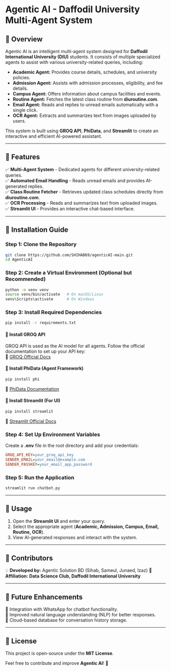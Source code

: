 # **Agentic AI - Daffodil University Multi-Agent System**

## **🔹 Overview**
Agentic AI is an intelligent multi-agent system designed for **Daffodil International University (DIU)** students. It consists of multiple specialized agents to assist with various university-related queries, including:

- **Academic Agent:** Provides course details, schedules, and university policies.
- **Admission Agent:** Assists with admission processes, eligibility, and fee details.
- **Campus Agent:** Offers information about campus facilities and events.
- **Routine Agent:** Fetches the latest class routine from **diuroutine.com**.
- **Email Agent:** Reads and replies to unread emails automatically with a single click.
- **OCR Agent:** Extracts and summarizes text from images uploaded by users.

This system is built using **GROQ API**, **PhiData**, and **Streamlit** to create an interactive and efficient AI-powered assistant.

---

## **🔹 Features**
✅ **Multi-Agent System** - Dedicated agents for different university-related queries.  
✅ **Automated Email Handling** - Reads unread emails and provides AI-generated replies.  
✅ **Class Routine Fetcher** - Retrieves updated class schedules directly from **diuroutine.com**.  
✅ **OCR Processing** - Reads and summarizes text from uploaded images.  
✅ **Streamlit UI** - Provides an interactive chat-based interface.  

---

## **🔹 Installation Guide**

### **Step 1: Clone the Repository**
```sh
git clone https://github.com/SHIHAB69/agenticAI-main.git
cd AgenticAI
```

### **Step 2: Create a Virtual Environment (Optional but Recommended)**
```sh
python -m venv venv
source venv/bin/activate   # On macOS/Linux
venv\Scripts\activate      # On Windows
```

### **Step 3: Install Required Dependencies**
```sh
pip install -r requirements.txt
```

#### **🔹 Install GROQ API**
GROQ API is used as the AI model for all agents.
Follow the official documentation to set up your API key:  
🔗 [GROQ Official Docs](https://docs.groq.com/)

#### **🔹 Install PhiData (Agent Framework)**
```sh
pip install phi
```
🔗 [PhiData Documentation](https://phidata.ai/docs/)

#### **🔹 Install Streamlit (For UI)**
```sh
pip install streamlit
```
🔗 [Streamlit Official Docs](https://docs.streamlit.io/)

### **Step 4: Set Up Environment Variables**
Create a **.env** file in the root directory and add your credentials:
```ini
GROQ_API_KEY=your_groq_api_key
SENDER_EMAIL=your_email@example.com
SENDER_PASSKEY=your_email_app_password
```

### **Step 5: Run the Application**
```sh
streamlit run chatbot.py
```

---

## **🔹 Usage**
1. Open the **Streamlit UI** and enter your query.
2. Select the appropriate agent (**Academic, Admission, Campus, Email, Routine, OCR**).
3. View AI-generated responses and interact with the system.

---

## **🔹 Contributors**
💡 **Developed by:** Agentic Solution BD (Sihab, Sameul, Junaed, Izaz)
📍 **Affiliation:** **Data Science Club, Daffodil International University**

---

## **🔹 Future Enhancements**
🚀 Integration with WhatsApp for chatbot functionality.  
🚀 Improved natural language understanding (NLP) for better responses.  
🚀 Cloud-based database for conversation history storage.

---

## **🔹 License**
This project is open-source under the **MIT License**.

Feel free to contribute and improve **Agentic AI**! 🚀

